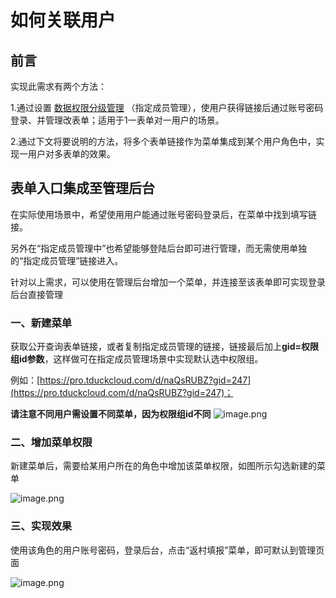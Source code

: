 # 如何关联用户

## 前言

实现此需求有两个方法：

1.通过设置 [数据权限分级管理](https://www.yuque.com/tduck/home/tf7g8y) （指定成员管理），使用户获得链接后通过账号密码登录、并管理改表单；适用于1一表单对一用户的场景。

2.通过下文将要说明的方法，将多个表单链接作为菜单集成到某个用户角色中，实现一用户对多表单的效果。

## 表单入口集成至管理后台

在实际使用场景中，希望使用用户能通过账号密码登录后，在菜单中找到填写链接。

另外在“指定成员管理中”也希望能够登陆后台即可进行管理，而无需使用单独的“指定成员管理”链接进入。

针对以上需求，可以使用在管理后台增加一个菜单，并连接至该表单即可实现登录后台直接管理

### 一、新建菜单

获取公开查询表单链接，或者复制指定成员管理的链接，链接最后加上**gid=权限组id参数**，这样做可在指定成员管理场景中实现默认选中权限组。

例如：[https://pro.tduckcloud.com/d/naQsRUBZ?gid=247](https://pro.tduckcloud.com/d/naQsRUBZ?gid=247)；

**请注意不同用户需设置不同菜单，因为权限组id不同** ![image.png](https://oss.tduckcloud.com/1653117778656-2ca567d7-ae29-4bd4-8041-b3d5b20f0bc2.png)

### 二、增加菜单权限

新建菜单后，需要给某用户所在的角色中增加该菜单权限，如图所示勾选新建的菜单

![image.png](https://oss.tduckcloud.com/1653117692423-64e16a61-85cd-4843-9784-9eec7d4f81e4.png)

### 三、实现效果

使用该角色的用户账号密码，登录后台，点击“返村填报”菜单，即可默认到管理页面

![image.png](https://oss.tduckcloud.com/1653117799106-7d7e9cf6-07a4-44b0-b294-bb2c7a873905.png)
